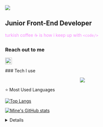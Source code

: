 <!-- <img src="https://c.tenor.com/b3L_KIiGcHEAAAAC/code-deep-turkish.gif" align="right" width="400" height="250"> -->

<h1 align="left">
  <a href="https://git.io/typing-svg">
    <img src="https://readme-typing-svg.herokuapp.com?color=F738A0&lines=Hello!;I'm+Mine+Tuygun">
  </a>
</h1>

## Junior Front-End Developer

<font color="#F738A0FF">turkish coffee ☕ is how i keep up with `<code/>` </font>

### Reach out to me

[<img  width="22" src="https://unpkg.com/simple-icons@v4/icons/linkedin.svg" align="left" />][linkedin]

<br />
<br />
### Tech I use

<p align="center">
  <a href="https://skillicons.dev">
    <img src="https://skillicons.dev/icons?i=cs,javascript,react,nodejs,html,css,bootstrap,git,github,python,postgres,&theme=light" />
  </a>
</p>


<summary> ⭐  Most Used Languages</summary>
</p>

[![Top Langs](https://github-readme-stats.vercel.app/api/top-langs/?username=minetuygun&layout=compact&theme=midnight-purple)](https://github.com/haticezehra/github-readme-stats)

[![Mine's GitHub stats](https://github-readme-stats.vercel.app/api?username=minetuygun&count_private=true&show_icons=true&theme=midnight-purple)](https://github.com/haticezehra/github-readme-stats)
<details>


[linkedin]: https://www.linkedin.com/in/mine-tuygun-4b3a3a236/
